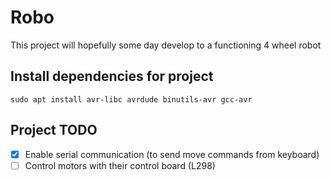 # Robo

This project will hopefully some day develop to a functioning 4 wheel robot

## Install dependencies for project

`sudo apt install avr-libc avrdude binutils-avr gcc-avr`

## Project TODO

- [x] Enable serial communication (to send move commands from keyboard)
- [ ] Control motors with their control board (L298)
